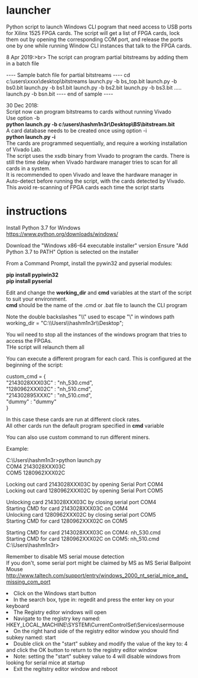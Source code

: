 # launcher
Python script to launch Windows CLI pogram that need access to USB ports for Xilinx 1525 FPGA cards.
The script will get a list of FPGA cards, lock them out by opening the corresponding COM port, and release the ports one by one while running Window CLI instances that talk to the FPGA cards.

8 Apr 2019:>br>
The script can program partial bitstreams by adding them in a batch file

---- Sample batch file for partial bitstreams ----
cd c:\users\xxxx\desktop\bitstreams
launch.py -b bs_top.bit
launch.py -b bs0.bit
launch.py -b bs1.bit
launch.py -b bs2.bit
launch.py -b bs3.bit
.....
launch.py -b bsn.bit
---- end of sample ----

30 Dec 2018:<br>
Script now can program bitstreams to cards without running Vivado<br>
Use option -b<br>
<b>python launch.py -b c:\users\hashm1n3r\Desktop\BS\bitstream.bit</b><br>
A card database needs to be created once using option -i<br>
<b>python launch.py -i</b><br>
The cards are programmed sequentially, and require a working installation of Vivado Lab.<br>
The script uses the xsdb binary from Vivado to program the cards. There is still the time delay when Vivado hardware manager
tries to scan for all cards in a system.<br>
It is recommended to open Vivado and leave the hardware manager in Auto-detect before running the script, with the cards detected by Vivado. This avoid re-scanning of FPGA cards each time the script starts<br>

# instructions

Install Python 3.7 for Windows<br>
https://www.python.org/downloads/windows/<br>

Download the "Windows x86-64 executable installer" version
Ensure "Add Python 3.7 to PATH" Option is selected on the installer<br>

From a Command Prompt, install the pywin32 and pyserial modules:<br>

<b>
pip install pypiwin32<br>
pip install pyserial<br>
</b>

Edit and change the <b>working_dir</b> and <b>cmd</b> variables at the start of the script to suit your environment.<br>
<b>cmd</b> should be the name of the .cmd or .bat file to launch the CLI program<br>

Note the double backslashes "\\\\" used to escape "\\\" in windows path<br>
working_dir = "C:\\\\Users\\\\hashm1n3r\\\\Desktop";

You wil need to stop all the instances of the windows program that tries to access the FPGAs.<br>
THe script will relaunch them all<br>

You can execute a different program for each card. This is configured at the beginning of the script:

custom_cmd = {<br>
        "2143028XXX03C" : "nh_530.cmd",<br>
        "1280962XXX02C" : "nh_510.cmd",<br>
        "214302895XXXC" : "nh_510.cmd",<br>
        "dummy"         : "dummy"<br>
        }<br>
        
In this case these cards are run at different clock rates.<br>
All other cards run the default program specified in <b>cmd</b> variable<br>

You can also use custom command to run different miners.<br>
 
Example:<br>

C:\Users\hashm1n3r\>python launch.py<br>
COM4 2143028XXX03C<br>
COM5 1280962XXX02C<br>

Locking out card  2143028XXX03C by opening Serial Port COM4<br>
Locking out card  1280962XXX02C by opening Serial Port COM5<br>

Unlocking card 2143028XXX03C by closing serial port COM4<br>
Starting CMD for card 2143028XXX03C on COM4<br>
Unlocking card 1280962XXX02C by closing serial port COM5<br>
Starting CMD for card 1280962XXX02C on COM5<br>

Starting CMD for card 2143028XXX03C on COM4: nh_530.cmd<br>
Starting CMD for card 1280962XXX02C on COM5: nh_510.cmd<br>
C:\Users\hashm1n3r\><br>


Remember to disable MS serial mouse detection<br>
If you don't, some serial port might be claimed by MS as MS Serial Ballpoint Mouse
http://www.taltech.com/support/entry/windows_2000_nt_serial_mice_and_missing_com_port<br>

<li>Click on the Windows start button
<li>In the search box, type in: regedit and press the enter key on your keyboard
<li>The Registry editor windows will open
<li>Navigate to the registry key named: HKEY_LOCAL_MACHINE\SYSTEM\CurrentControlSet\Services\sermouse
<li>On the right hand side of the registry editor window you should find subkey named: start
<li>Double click on the "start" subkey and modify the value of the key to: 4 and click the OK button to return to the registry editor window
<li>Note: setting the "start" subkey value to 4 will disable windows from looking for serial mice at startup
<li>Exit the regitstry editor window and reboot
